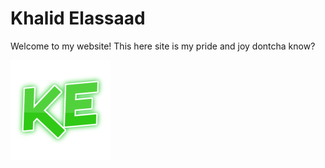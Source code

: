 # Khalid Elassaad

Welcome to my website! This here site is my pride and joy dontcha know?

![test](../../../public/kelogo.png)
